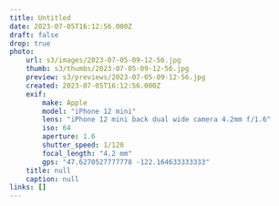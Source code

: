 ```yaml
---
title: Untitled
date: 2023-07-05T16:12:56.000Z
draft: false
drop: true
photo:
    url: s3/images/2023-07-05-09-12-56.jpg
    thumb: s3/thumbs/2023-07-05-09-12-56.jpg
    preview: s3/previews/2023-07-05-09-12-56.jpg
    created: 2023-07-05T16:12:56.000Z
    exif:
        make: Apple
        model: "iPhone 12 mini"
        lens: "iPhone 12 mini back dual wide camera 4.2mm f/1.6"
        iso: 64
        aperture: 1.6
        shutter_speed: 1/120
        focal_length: "4.2 mm"
        gps: "47.6270527777778 -122.164633333333"
    title: null
    caption: null
links: []
---
```

